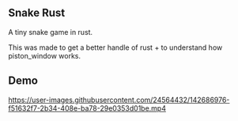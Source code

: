 ## Snake Rust

A tiny snake game in rust.

This was made to get a better handle of rust + to understand how piston_window works.

## Demo
https://user-images.githubusercontent.com/24564432/142686976-f51632f7-2b34-408e-ba78-29e0353d01be.mp4

